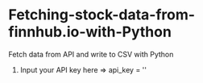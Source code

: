 # Fetching-stock-data-from-finnhub.io-with-Python
Fetch data from API and write to CSV with Python

1. Input your API key here => api_key = ''
